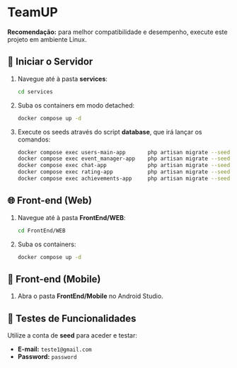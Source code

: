 # TeamUP

**Recomendação:** para melhor compatibilidade e desempenho, execute este projeto em ambiente Linux.

## 🚀 Iniciar o Servidor

1. Navegue até à pasta **services**:
   ```bash
   cd services
   ```
2. Suba os containers em modo detached:
   ```bash
   docker compose up -d
   ```
3. Execute os seeds através do script **database**, que irá lançar os comandos:
   ```bash
   docker compose exec users-main-app       php artisan migrate --seed
   docker compose exec event_manager-app    php artisan migrate --seed
   docker compose exec chat-app             php artisan migrate --seed
   docker compose exec rating-app           php artisan migrate --seed
   docker compose exec achievements-app     php artisan migrate --seed
   ```

## 🌐 Front-end (Web)

1. Navegue até à pasta **FrontEnd/WEB**:
   ```bash
   cd FrontEnd/WEB
   ```
2. Suba os containers:
   ```bash
   docker compose up -d
   ```

## 📱 Front-end (Mobile)

1. Abra o pasta **FrontEnd/Mobile** no Android Studio.

## 🧪 Testes de Funcionalidades

Utilize a conta de **seed** para aceder e testar:
- **E-mail:** `teste1@gmail.com`
- **Password:** `password`
